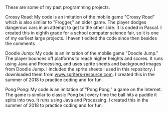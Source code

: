These are some of my past programming projects. 

Crossy Road: My code is an imitation of the mobile game "Crossy Road" which is also similar to "Frogger," an older game. The player dodges dangerous cars in an attempt to get to the other side. It is coded in Pascal. I created this in eighth grade for a school computer science fair, so it is one of my earliest large projects. I haven't edited the code since then besides the comments
  
Doodle Jump: My code is an imitation of the moblie game "Doodle Jump." The player bounces off platforms to reach higher heights and scores. It runs using Java and Processing, and uses sprite sheets and background images from Doodle Jump. I included the sprite sheets I used in this repository. I downloaded them from www.spriters-resource.com. I created this in the summer of 2018 to practice coding and for fun.
  
Pong Pong: My code is an imitation of "Pong Pong," a game on the Internet. The game is similar to classic Pong but every time the ball hits a paddle it splits into two. It runs using Java and Processing. I created this in the summer of 2018 to practice coding and for fun.
